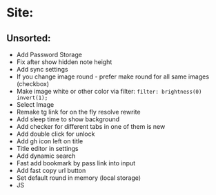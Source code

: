 # Site:

## Unsorted:
- Add Password Storage
- Fix after show hidden note height 
- Add sync settings
- If you change image round - prefer make round for all same images (checkbox)
- Make image white or other color via filter: `filter: brightness(0) invert(1);`
- Select Image
- Remake tg link for on the fly resolve rewrite
- Add sleep time to show background
- Add checker for different tabs in one of them is new
- Add double click for unlock
- Add gh icon left on title
- Title editor in settings
- Add dynamic search
- Fast add bookmark by pass link into input
- Add fast copy url button
- Set default round in memory (local storage)
- JS <script> for add widget or functionality into foreign site
- Middle mouse open in new tab
- Settings for middle mouse
- Open pages for other connected users for some time in minutes
- YouTube search to bottom
- Water drink widget
- Always set IMG for link mask
- Fix first open lock bug
- Change link tg preview
- Change favicon. Check it via google url
- Fix auto-click after unlock screen
- Add multi language support
- Add youtube music loader for many peoples in party
- Don't remove fields if editor modal close
- Allow many editor modals
- Fix "add new bookmark title" if edit
- Add fast edit bookmark text as in trello
- Check diff when you import, not overwrite
- Overwrite Ctrl + S for add notification for save backup
- Change v.x.x.x to GH repo only in prod build
- Add auto deploy script
- Parser for steal bookmarks from other services
- Add changelog autogen readme from x.x.x. Commit messages
- Add / replace std image to images after document ready (because google dark api cool but can be slowly)
- Add folders
- Add sort by filter
- Customize background
- Add Light Mode
- Add api ajax requests extension, e.g. with local servers or devices
- Some themes with customization
- Google drive sync for backup
- Add wiki search by default
- Add service search array
- GoogleDrive or DropBox extension for open, group and sort files
- Add per note encryption


## Frontend internal logic:
- Part one: together common note edit.
- Part two: together common note edit with web sockets.

## Interface:
- Fix lock over Login bug.
- ESC to stop barrel roll.

## Header:

## Items:
- Unshift or push

## Widgets:
- Add bitcoin widget
https://mixedanalytics.com/knowledge-base/top-free-crypto-apis/
- Add Custom Api Widget
- Add wttr.in Widget
- Add time widget

## Extension:
- In ext - override "Ctrl + D"

# Done:
- Add settings for all
- Turn on / off youtube
- Change or add search to google or ya or etc.
- Add image to items
- Add lock img if menu hidden
- Do a barrel roll

